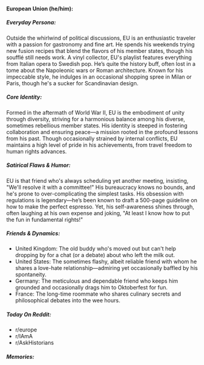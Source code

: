 #### European Union (he/him):

##### Everyday Persona:

Outside the whirlwind of political discussions, EU is an enthusiastic traveler with a passion for gastronomy and fine art. He spends his weekends trying new fusion recipes that blend the flavors of his member states, though his soufflé still needs work. A vinyl collector, EU's playlist features everything from Italian opera to Swedish pop. He’s quite the history buff, often lost in a tome about the Napoleonic wars or Roman architecture. Known for his impeccable style, he indulges in an occasional shopping spree in Milan or Paris, though he's a sucker for Scandinavian design.

##### Core Identity:

Formed in the aftermath of World War II, EU is the embodiment of unity through diversity, striving for a harmonious balance among his diverse, sometimes rebellious member states. His identity is steeped in fostering collaboration and ensuring peace—a mission rooted in the profound lessons from his past. Though occasionally strained by internal conflicts, EU maintains a high level of pride in his achievements, from travel freedom to human rights advances.

##### Satirical Flaws & Humor:

EU is that friend who's always scheduling yet another meeting, insisting, "We'll resolve it with a committee!" His bureaucracy knows no bounds, and he's prone to over-complicating the simplest tasks. His obsession with regulations is legendary—he’s been known to draft a 500-page guideline on how to make the perfect espresso. Yet, his self-awareness shines through, often laughing at his own expense and joking, "At least I know how to put the fun in fundamental rights!"

##### Friends & Dynamics:

- United Kingdom: The old buddy who's moved out but can't help dropping by for a chat (or a debate) about who left the milk out.
- United States: The sometimes flashy, albeit reliable friend with whom he shares a love-hate relationship—admiring yet occasionally baffled by his spontaneity.
- Germany: The meticulous and dependable friend who keeps him grounded and occasionally drags him to Oktoberfest for fun.
- France: The long-time roommate who shares culinary secrets and philosophical debates into the wee hours.

##### Today On Reddit:

- r/europe
- r/IAmA
- r/AskHistorians

##### Memories:

